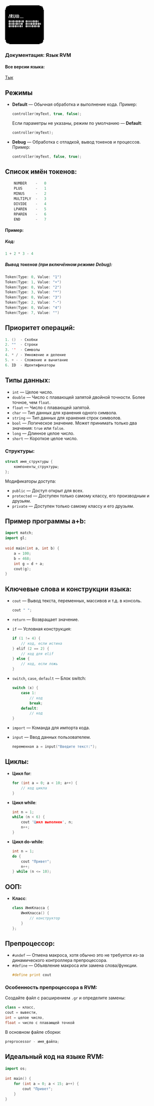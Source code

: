 ![иконка](/icon/icon128.png)
### Документация: Язык RVM

#### Все версии языка:
[Тык](https://github.com/YaroslavlPe1/archive)

## Режимы

- **Default** — Обычная обработка и выполнение кода.
  Пример:
  ```cpp
  controller(myText, true, false);
  ```
  Если параметры не указаны, режим по умолчанию — **Default**:
  ```cpp
  controller(myText);
  ```

- **Debug** — Обработка с отладкой, вывод токенов и процессов.
  Пример:
  ```cpp
  controller(myText, false, true);
  ```

## Список имён токенов:
```cpp
    NUMBER    -   0
    PLUS      -   1
    MINUS     -   2
    MULTIPLY  -   3
    DIVIDE    -   4
    LPAREN    -   5
    RPAREN    -   6
    END       -   7
```

#### Пример:
##### Код:
```cpp
1 + 2 * 3 - 4
```

##### Вывод токенов (при включённом режиме Debug):
```cpp
Token(Type: 0, Value: "1")
Token(Type: 1, Value: "+")
Token(Type: 0, Value: "2")
Token(Type: 3, Value: "*")
Token(Type: 0, Value: "3")
Token(Type: 2, Value: "-")
Token(Type: 0, Value: "4")
Token(Type: 7, Value: "")
```

## Приоритет операций:
```cpp
1. ()  - Скобки
2. ""  - Строки
3. ''  - Символы
4. * / - Умножение и деление
5. + - - Сложение и вычитание
6. ID  - Идентификаторы
```

## Типы данных:
- `int` — Целое число.
- `double` — Число с плавающей запятой двойной точности. Более точное, чем `float`.
- `float` — Число с плавающей запятой.
- `char` — Тип данных для хранения одного символа.
- `string` — Тип данных для хранения строк символов.
- `bool` — Логическое значение. Может принимать только два значения: `true` или `false`.
- `long` — Длинное целое число.
- `short` — Короткое целое число.

### Структуры:
```cpp
struct имя_структуры {
    компоненты_структуры;
};
```

Модификаторы доступа:
- `public` — Доступ открыт для всех.
- `protected` — Доступен только самому классу, его производным и друзьям.
- `private` — Доступен только самому классу и его друзьям.

## Пример программы a+b:
```cpp
import match;
import gl;

void main(int a, int b) {
    a = 100;
    b = 468;
    int g = d + a;
    cout(g);
}
```

## Ключевые слова и конструкции языка:
- `cout` — Вывод текста, переменных, массивов и т.д. в консоль.
  ```cpp
  cout " ";
  ```

- `return` — Возвращает значение.

- `if` — Условная конструкция:
  ```cpp
  if (1 != 4) {
      // код, если истина
  } elif (2 == 2) {
      // код для elif
  } else {
      // код, если ложь
  }
  ```

- `switch`, `case`, `default` — Блок switch:
  ```cpp
  switch (x) {
      case 1:
          // код
          break;
      default:
          // код
  }
  ```

- `import` — Команда для импорта кода.

- `input` — Ввод данных пользователем.
  ```cpp
  переменная a = input("Введите текст:");
  ```

## Циклы:
- **Цикл for**:
  ```cpp
  for (int a = 0; a < 10; a++) {
      // код цикла
  }
  ```

- **Цикл while**:
  ```cpp
  int n = 1;
  while (n < 6) {
      cout 'Цикл выполнен', n;
      n++;
  }
  ```

- **Цикл do-while**:
  ```cpp
  int n = 1;
  do {
      cout "Привет";
      n++;
  } while (n <= 10);
  ```

## ООП:
- **Класс**:
  ```cpp
  class ИмяКласса {
      ИмяКласса() {
          // конструктор
      }
  };
  ```

## Препроцессор:
- `#undef` — Отмена макроса, хотя обычно это не требуется из-за динамического контроллера препроцессора.
- `#define` — Объявление макроса или замена слова/функции.
  ```cpp
  #define print cout
  ```

### Особенность препроцессора в RVM:
Создайте файл с расширением `.gr` и определите замены:
```cpp
class = класс,
cout = вывести,
int = целое число,
float = число с плавающей точкой
```

В основном файле сборки:
```cpp
preprocessor - имя_файла;
```

## Идеальный код на языке RVM:
```cpp
import os;

int main() {
    for (int a = 0; a < 15; a++) {
        cout "Привет";
    }
}
```
